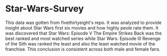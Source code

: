 # Star-Wars-Survey
This data was gotten from fivethirtyeight's repo. It was analyzed to provide insight about Star Wars first six movies and how highly peole rate them. It was discovered that Star Wars: Episode V The Empire Strikes Back was the best ranked and most watched series while Star Wars: Episode III Revenge of the Sith was ranked the least and also the least watched movie of the franchise. This conclusion is consistent across both male and female fans.
